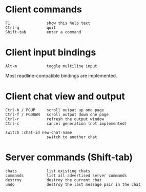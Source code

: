 
# Client commands

    F1                show this help text
    Ctrl-q            quit
    Shift-tab         enter a command

# Client input bindings

    Alt-m             toggle multiline input

Most readline-compatible bindings are implemented.

# Client chat view and output

    Ctrl-b / PGUP     scroll output up one page
    Ctrl-f / PGDOWN   scroll output down one page
    Ctrl-r            refresh the output window
    Ctrl-c            cancel generation (not implemented)

    switch :chat-id new-chat-name
                      switch to another chat

# Server commands (Shift-tab)

    chats             list existing chats
    commands          list all advertised server commands
    destroy           destroy the current chat
    undo              destroy the last message pair in the chat

